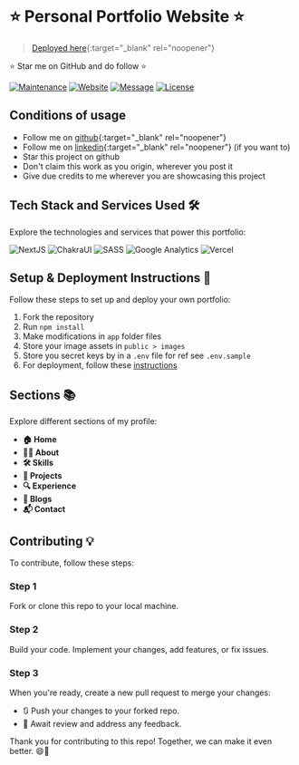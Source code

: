 # ⭐ Personal Portfolio Website ⭐

> [Deployed here](https://vaheedshaik.tech/){:target="_blank" rel="noopener"}

⭐ Star me on GitHub and do follow ⭐

[![Maintenance](https://img.shields.io/badge/maintained-yes-green.svg)](https://github.com/vaheedsk36/portfolio-website-nextjs/commits/main)
[![Website](https://img.shields.io/badge/website-up-yellow)](https://vaheedshaik.tech/)
[![Message](https://img.shields.io/badge/LinkedIn-0077B5?style=flat&logo=linkedin&logoColor=white)](https://www.linkedin.com/in/sk36)
[![License](http://img.shields.io/:license-mit-blue.svg?style=flat&logo)](http://badges.mit-license.org)

## Conditions of usage

- Follow me on [github](https://github.com/vaheedsk36){:target="_blank" rel="noopener"}
- Follow me on [linkedin](https://www.linkedin.com/in/sk36/){:target="_blank" rel="noopener"} (if you want to)
- Star this project on github
- Don't claim this work as you origin, wherever you post it
- Give due credits to me wherever you are showcasing this project

## Tech Stack and Services Used 🛠️

Explore the technologies and services that power this portfolio:

![NextJS](https://img.shields.io/badge/next%20js-000000?style=flat&logo=nextdotjs&logoColor=white)
![ChakraUI](https://img.shields.io/badge/Chakra--UI-319795?style=flat&logo=chakra-ui&logoColor=white)
![SASS](https://img.shields.io/badge/Sass-CC6699?style=flat&logo=sass&logoColor=white)
![Google Analytics](https://img.shields.io/badge/Google%20Analytics-E37400?style=flat&logo=google%20analytics&logoColor=white)
![Vercel](https://img.shields.io/badge/Vercel-000000?style=flat&logo=vercel&logoColor=white)

## Setup & Deployment Instructions 🚀

Follow these steps to set up and deploy your own portfolio:

1. Fork the repository
2. Run `npm install`
3. Make modifications in `app` folder files
4. Store your image assets in `public > images`
5. Store you secret keys by in a `.env` file for ref see `.env.sample`
6. For deployment, follow these [instructions](https://nextjs.org/learn/basics/deploying-nextjs-app/deploy)

## Sections 📚

Explore different sections of my profile:

- **🏠 Home**
- **🙋‍♂️ About**
- **🛠️ Skills**
- **💼 Projects**
- **🔍 Experience**
- **📝 Blogs**
- **📬 Contact**

## Contributing 💡

To contribute, follow these steps:

### Step 1

Fork or clone this repo to your local machine.

### Step 2

Build your code. Implement your changes, add features, or fix issues.

### Step 3

When you're ready, create a new pull request to merge your changes:

- 🔃 Push your changes to your forked repo.
- 👀 Await review and address any feedback.

Thank you for contributing to this repo! Together, we can make it even better. 😄🚀
